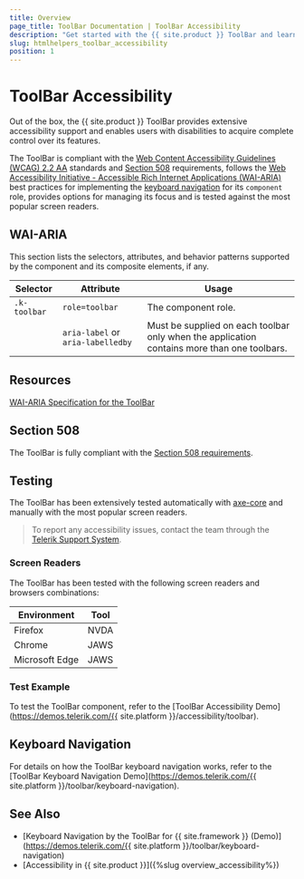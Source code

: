 ```yaml
---
title: Overview
page_title: ToolBar Documentation | ToolBar Accessibility
description: "Get started with the {{ site.product }} ToolBar and learn about its accessibility support for WAI-ARIA, Section 508, and WCAG 2.2."
slug: htmlhelpers_toolbar_accessibility
position: 1
---
```


# ToolBar Accessibility





Out of the box, the {{ site.product }} ToolBar provides extensive accessibility support and enables users with disabilities to acquire complete control over its features.


The ToolBar is compliant with the [Web Content Accessibility Guidelines (WCAG) 2.2 AA](https://www.w3.org/TR/WCAG22/) standards and [Section 508](https://www.section508.gov/) requirements, follows the [Web Accessibility Initiative - Accessible Rich Internet Applications (WAI-ARIA)](https://www.w3.org/WAI/ARIA/apg/) best practices for implementing the [keyboard navigation](#keyboard-navigation) for its `component` role, provides options for managing its focus and is tested against the most popular screen readers.

## WAI-ARIA


This section lists the selectors, attributes, and behavior patterns supported by the component and its composite elements, if any.

| Selector | Attribute | Usage |
| -------- | --------- | ----- |
| `.k-toolbar` | `role=toolbar` | The component role. |
|  | `aria-label` or `aria-labelledby` | Must be supplied on each toolbar only when the application contains more than one toolbars. |

## Resources

[WAI-ARIA Specification for the ToolBar](https://www.w3.org/TR/wai-aria-1.2/#toolbar)

## Section 508


The ToolBar is fully compliant with the [Section 508 requirements](http://www.section508.gov/).

## Testing


The ToolBar has been extensively tested automatically with [axe-core](https://github.com/dequelabs/axe-core) and manually with the most popular screen readers.

> To report any accessibility issues, contact the team through the [Telerik Support System](https://www.telerik.com/account/support-center).

### Screen Readers


The ToolBar has been tested with the following screen readers and browsers combinations:

| Environment | Tool |
| ----------- | ---- |
| Firefox | NVDA |
| Chrome | JAWS |
| Microsoft Edge | JAWS |



### Test Example

To test the ToolBar component, refer to the [ToolBar Accessibility Demo](https://demos.telerik.com/{{ site.platform }}/accessibility/toolbar).

## Keyboard Navigation

For details on how the ToolBar keyboard navigation works, refer to the [ToolBar Keyboard Navigation Demo](https://demos.telerik.com/{{ site.platform }}/toolbar/keyboard-navigation).

## See Also

* [Keyboard Navigation by the ToolBar for {{ site.framework }} (Demo)](https://demos.telerik.com/{{ site.platform }}/toolbar/keyboard-navigation)
* [Accessibility in {{ site.product }}]({%slug overview_accessibility%})
